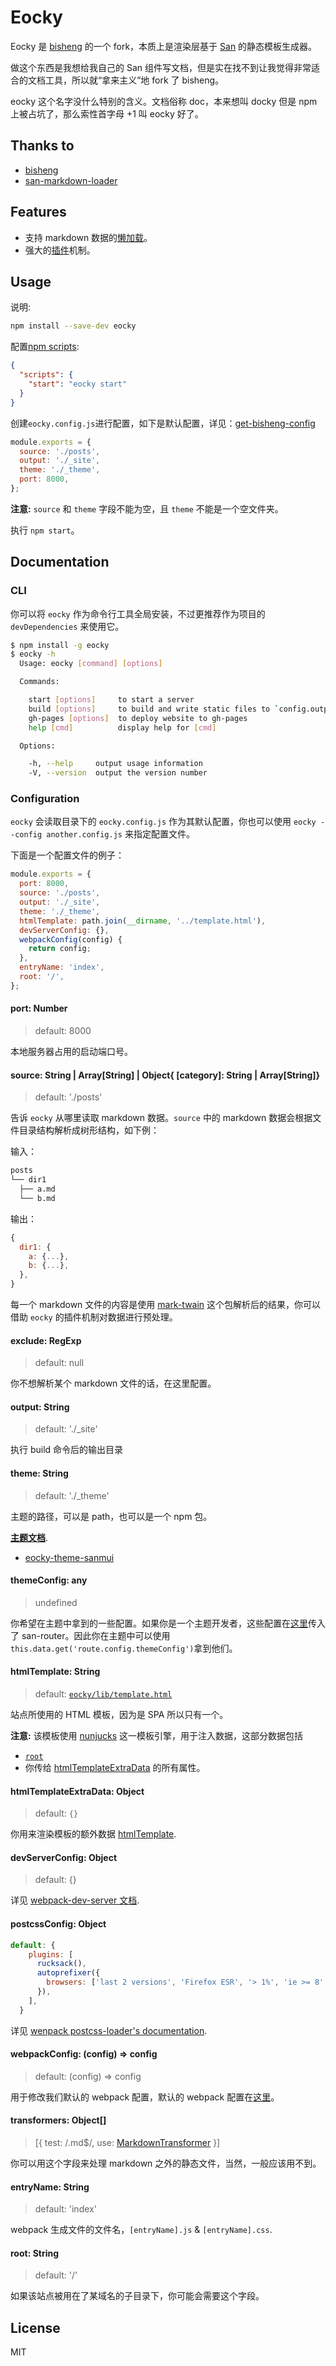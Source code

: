 # Eocky

Eocky 是 [bisheng](https://github.com/benjycui/bisheng) 的一个 fork，本质上是渲染层基于 [San](https://ecomfe.github.io/san/) 的静态模板生成器。

做这个东西是我想给我自己的 San 组件写文档，但是实在找不到让我觉得非常适合的文档工具，所以就“拿来主义”地 fork 了 bisheng。

eocky 这个名字没什么特别的含义。文档俗称 doc，本来想叫 docky 但是 npm 上被占坑了，那么索性首字母 +1 叫 eocky 好了。

## Thanks to

 - [bisheng](https://github.com/benjycui/bisheng)
 - [san-markdown-loader](https://github.com/jinzhubaofu/san-markdown-loader)

## Features

* 支持 markdown 数据的[懒加载](./docs/lazy-load.md)。
* 强大的[插件](./docs/plugin.md)机制。

## Usage

说明:

```bash
npm install --save-dev eocky
```

配置[npm scripts](https://docs.npmjs.com/misc/scripts):

```json
{
  "scripts": {
    "start": "eocky start"
  }
}
```

创建`eocky.config.js`进行配置，如下是默认配置，详见：[get-bisheng-config](./packages/eocky/src/utils/get-bisheng-config.js)

```js
module.exports = {
  source: './posts',
  output: './_site',
  theme: './_theme',
  port: 8000,
};
```

**注意:** `source` 和 `theme` 字段不能为空，且 `theme` 不能是一个空文件夹。

执行 `npm start`。

## Documentation

### CLI

你可以将 `eocky` 作为命令行工具全局安装，不过更推荐作为项目的 `devDependencies` 来使用它。

```bash
$ npm install -g eocky
$ eocky -h
  Usage: eocky [command] [options]

  Commands:

    start [options]     to start a server
    build [options]     to build and write static files to `config.output`
    gh-pages [options]  to deploy website to gh-pages
    help [cmd]          display help for [cmd]

  Options:

    -h, --help     output usage information
    -V, --version  output the version number
```

### Configuration

`eocky` 会读取目录下的 `eocky.config.js` 作为其默认配置，你也可以使用 `eocky --config another.config.js` 来指定配置文件。

下面是一个配置文件的例子：

```js
module.exports = {
  port: 8000,
  source: './posts',
  output: './_site',
  theme: './_theme',
  htmlTemplate: path.join(__dirname, '../template.html'),
  devServerConfig: {},
  webpackConfig(config) {
    return config;
  },
  entryName: 'index',
  root: '/',
};
```

#### port: Number

> default: 8000

本地服务器占用的启动端口号。

#### source: String | Array[String] | Object{ [category]: String | Array[String]}

> default: './posts'

告诉 `eocky` 从哪里读取 markdown 数据。`source` 中的 markdown 数据会根据文件目录结构解析成树形结构，如下例：

输入：

```bash
posts
└── dir1
  ├── a.md
  └── b.md
```

输出：

```js
{
  dir1: {
    a: {...},
    b: {...},
  },
}
```

每一个 markdown 文件的内容是使用 [mark-twain](https://github.com/benjycui/mark-twain) 这个包解析后的结果，你可以借助 `eocky` 的插件机制对数据进行预处理。

#### exclude: RegExp

> default: null

你不想解析某个 markdown 文件的话，在这里配置。

#### output: String

> default: './_site'

执行 build 命令后的输出目录

#### theme: String

> default: './_theme'

主题的路径，可以是 path，也可以是一个 npm 包。

[**主题文档**](./docs/theme.md).

* [eocky-theme-sanmui](./packages/eocky-theme-sanmui)

#### themeConfig: any

> undefined

你希望在主题中拿到的一些配置。如果你是一个主题开发者，这些配置在[这里](./packages/eocky/src/routes.nunjucks.js#L24)传入了 san-router。因此你在主题中可以使用 `this.data.get('route.config.themeConfig')`拿到他们。

#### htmlTemplate: String

> default: [`eocky/lib/template.html`](./packages/eocky/src/template.html)

站点所使用的 HTML 模板，因为是 SPA 所以只有一个。

**注意:** 该模板使用 [nunjucks](https://mozilla.github.io/nunjucks/) 这一模板引擎，用于注入数据，这部分数据包括

* [`root`](#root-string)
* 你传给 [htmlTemplateExtraData](#htmltemplateextradata-object) 的所有属性。

#### htmlTemplateExtraData: Object

> default: `{}`

你用来渲染模板的额外数据 [htmlTemplate](#htmltemplate-string).

#### devServerConfig: Object

> default: {}

详见 [webpack-dev-server 文档](https://webpack.js.org/configuration/dev-server/).

#### postcssConfig: Object

```js
default: {
    plugins: [
      rucksack(),
      autoprefixer({
        browsers: ['last 2 versions', 'Firefox ESR', '> 1%', 'ie >= 8', 'iOS >= 8', 'Android >= 4'],
      }),
    ],
  }
```


详见 [wenpack postcss-loader's documentation](https://webpack.js.org/loaders/postcss-loader/#options).

#### webpackConfig: (config) => config

> default: (config) => config

用于修改我们默认的 webpack 配置，默认的 webpack 配置在[这里](./packages/eocky/src/config)。

#### transformers: Object[]

> [{ test: /\.md$/, use: [MarkdownTransformer](./packages/eocky/src/transformers/markdown.js) }]

你可以用这个字段来处理 markdown 之外的静态文件，当然，一般应该用不到。

#### entryName: String

> default: 'index'

webpack 生成文件的文件名，`[entryName].js` & `[entryName].css`.

#### root: String

> default: '/'

如果该站点被用在了某域名的子目录下，你可能会需要这个字段。

## License

MIT
